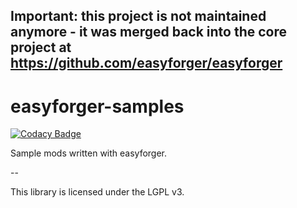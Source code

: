 
## Important: this project is not maintained anymore - it was merged back into the core project at https://github.com/easyforger/easyforger


# easyforger-samples


[![Codacy Badge](https://api.codacy.com/project/badge/Grade/56bff5b6ae90428091a84ac72972a232)](https://www.codacy.com/app/paulo-siqueira/easyforger-samples?utm_source=github.com&amp;utm_medium=referral&amp;utm_content=easyforger/easyforger-samples&amp;utm_campaign=badger)

Sample mods written with easyforger.

--

This library is licensed under the LGPL v3.

